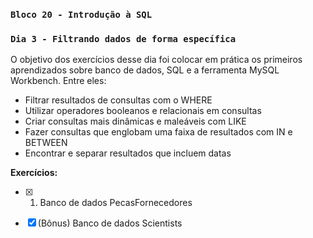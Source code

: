 ### `Bloco 20 - Introdução à SQL`
### `Dia 3 - Filtrando dados de forma específica`

O objetivo dos exercícios desse dia foi colocar em prática os primeiros aprendizados sobre banco de dados, SQL e a ferramenta MySQL Workbench.
Entre eles:
- Filtrar resultados de consultas com o WHERE
- Utilizar operadores booleanos e relacionais em consultas
- Criar consultas mais dinâmicas e maleáveis com LIKE 
- Fazer consultas que englobam uma faixa de resultados com IN e BETWEEN
- Encontrar e separar resultados que incluem datas

**Exercícios:**
- [x] 1. Banco de dados PecasFornecedores
- [x] (Bônus) Banco de dados Scientists
  